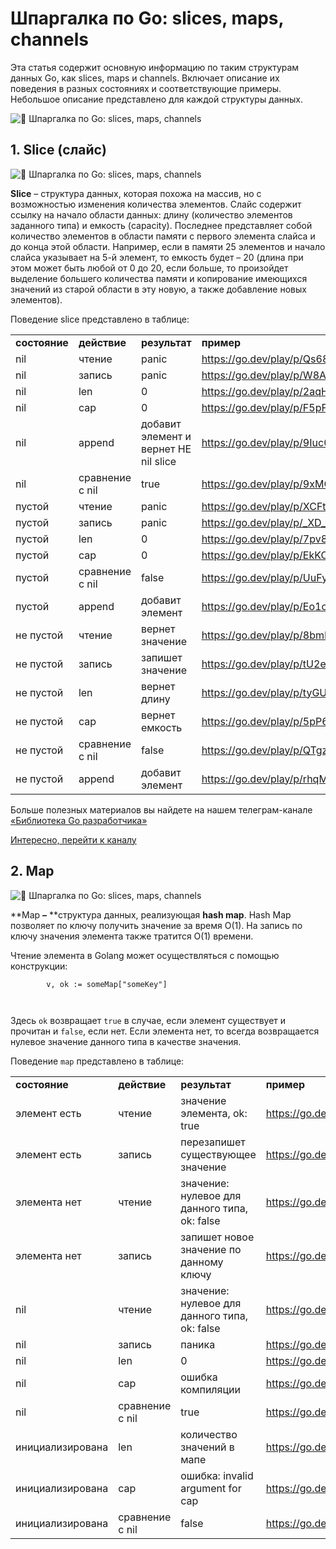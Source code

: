 # Шпаргалка по Go: slices, maps, channels

Эта статья содержит основную информацию по таким структурам данных Go, как slices, maps и channels. Включает описание их поведения в разных состояниях и соответствующие примеры. Небольшое описание представлено для каждой структуры данных.


![📜 Шпаргалка по Go: slices, maps, channels](https://media.proglib.io/posts/2023/03/31/8d689c9bff0c190f9582d872390d70bc.jpg)

## 1. Slice (слайс)

![📜 Шпаргалка по Go: slices, maps, channels](https://media.proglib.io/posts/2023/03/31/f50f3edcb943ee4f6f541d12ea3b20bd.jpg)

**Slice** – структура данных, которая похожа на массив, но с возможностью изменения количества элементов. Слайс содержит ссылку на начало области данных: длину (количество элементов заданного типа) и емкость (capacity). Последнее представляет собой количество элементов в области памяти с первого элемента слайса и до конца этой области. Например, если в памяти 25 элементов и начало слайса указывает на 5-й элемент, то емкость будет – 20 (длина при этом может быть любой от 0 до 20, если больше, то произойдет выделение большего количества памяти и копирование имеющихся значений из старой области в эту новую, а также добавление новых элементов).

Поведение slice представлено в таблице:

|               |                 |                                       |                                     |
| ------------- | --------------- | ------------------------------------- | ----------------------------------- |
| **состояние** | **действие**    | **результат**                         | **пример**                          |
| nil           | чтение          | panic                                 | <https://go.dev/play/p/Qs685lg2Erx> |
| nil           | запись          | panic                                 | <https://go.dev/play/p/W8A_zl0mZga> |
| nil           | len             | 0                                     | <https://go.dev/play/p/2aqHrfcOD9L> |
| nil           | cap             | 0                                     | <https://go.dev/play/p/F5pF3lXtsQa> |
| nil           | append          | добавит элемент и вернет НЕ nil slice | <https://go.dev/play/p/9Iuc01njT4o> |
| nil           | сравнение с nil | true                                  | <https://go.dev/play/p/9xMO8_9GZ6c> |
| пустой        | чтение          | panic                                 | <https://go.dev/play/p/XCFt5Dp7F6m> |
| пустой        | запись          | panic                                 | <https://go.dev/play/p/_XD_f_IoKVD> |
| пустой        | len             | 0                                     | <https://go.dev/play/p/7pv8uwgBeNu> |
| пустой        | cap             | 0                                     | <https://go.dev/play/p/EkKOleG9pRW> |
| пустой        | сравнение с nil | false                                 | <https://go.dev/play/p/UuFyP_NLzIS> |
| пустой        | append          | добавит элемент                       | <https://go.dev/play/p/Eo1o7udaP14> |
| не пустой     | чтение          | вернет значение                       | <https://go.dev/play/p/8bmLymnJBHX> |
| не пустой     | запись          | запишет значение                      | <https://go.dev/play/p/tU2ei00iyWE> |
| не пустой     | len             | вернет длину                          | <https://go.dev/play/p/tyGUNUD1Eje> |
| не пустой     | cap             | вернет емкость                        | <https://go.dev/play/p/5pP6Xo_eHfu> |
| не пустой     | сравнение с nil | false                                 | <https://go.dev/play/p/QTgzq6f62VS> |
| не пустой     | append          | добавит элемент                       | <https://go.dev/play/p/rhqMPn3Cees> |

Больше полезных материалов вы найдете на нашем телеграм-канале [«Библиотека Go разработчика»](https://t.me/goproglib)

[Интересно, перейти к каналу](https://t.me/goproglib)

## 2. Map

![📜 Шпаргалка по Go: slices, maps, channels](https://media.proglib.io/posts/2023/03/31/0d9ace611bad1fe8beba2f8113c29017.jpg)

**Map **–** **структура данных, реализующая **hash map**. Hash Map позволяет по ключу получить значение за время O(1). На запись по ключу значения элемента также тратится O(1) времени.

Чтение элемента в Golang может осуществляться с помощью конструкции:

```
        v, ok := someMap["someKey"]

    
```

Здесь `ok` возвращает `true` в случае, если элемент существует и прочитан и `false`, если нет. Если элемента нет, то всегда возвращается нулевое значение данного типа в качестве значения.

Поведение `map` представлено в таблице:

|                  |                 |                                               |                                     |
| ---------------- | --------------- | --------------------------------------------- | ----------------------------------- |
| **состояние**    | **действие**    | **результат**                                 | **пример**                          |
| элемент есть     | чтение          | значение элемента, ok: true                   | <https://go.dev/play/p/3-KR5o2s_PP> |
| элемент есть     | запись          | перезапишет существующее значение             | <https://go.dev/play/p/Z2K9FuJd15e> |
| элемента нет     | чтение          | значение: нулевое для данного типа, ok: false | <https://go.dev/play/p/gHy8zKFc8JK> |
| элемента нет     | запись          | запишет новое значение по данному ключу       | <https://go.dev/play/p/Y487vvnOD-y> |
| nil              | чтение          | значение: нулевое для данного типа, ok: false | <https://go.dev/play/p/9ysg-MjuhXr> |
| nil              | запись          | паника                                        | <https://go.dev/play/p/VrXlQK1XaLd> |
| nil              | len             | 0                                             | <https://go.dev/play/p/BJ3_cRC8ZSL> |
| nil              | cap             | ошибка компиляции                             | <https://go.dev/play/p/siDXBNoNl5T> |
| nil              | сравнение с nil | true                                          | <https://go.dev/play/p/zJDrAbVumih> |
| инициализирована | len             | количество значений в мапе                    | <https://go.dev/play/p/BQ-yb71aSaQ> |
| инициализирована | cap             | ошибка: invalid argument for cap              | <https://go.dev/play/p/oLQKWp_hHxW> |
| инициализирована | сравнение с nil | false                                         | <https://go.dev/play/p/zTMnkuE2qEP> |
